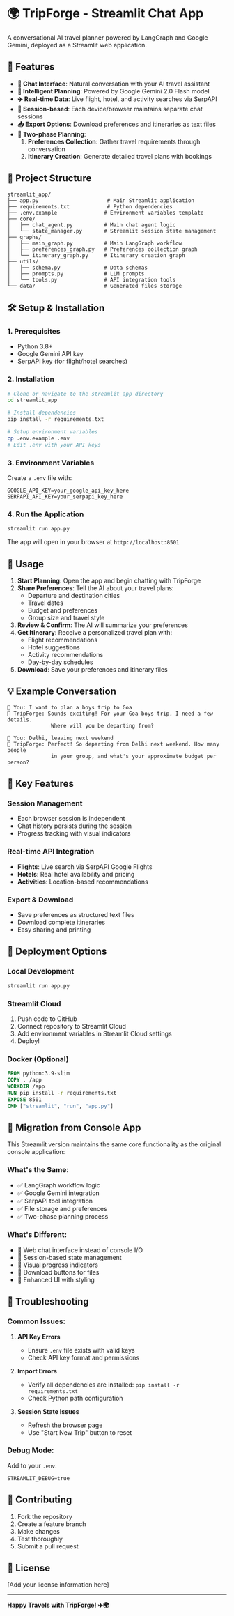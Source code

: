 # 🌍 TripForge - Streamlit Chat App

A conversational AI travel planner powered by LangGraph and Google Gemini, deployed as a Streamlit web application.

## 🚀 Features

- **💬 Chat Interface**: Natural conversation with your AI travel assistant
- **🧠 Intelligent Planning**: Powered by Google Gemini 2.0 Flash model
- **✈️ Real-time Data**: Live flight, hotel, and activity searches via SerpAPI
- **📱 Session-based**: Each device/browser maintains separate chat sessions
- **📥 Export Options**: Download preferences and itineraries as text files
- **🎯 Two-phase Planning**:
  1. **Preferences Collection**: Gather travel requirements through conversation
  2. **Itinerary Creation**: Generate detailed travel plans with bookings

## 📁 Project Structure

```
streamlit_app/
├── app.py                      # Main Streamlit application
├── requirements.txt            # Python dependencies
├── .env.example               # Environment variables template
├── core/
│   ├── chat_agent.py          # Main chat agent logic
│   └── state_manager.py       # Streamlit session state management
├── graphs/
│   ├── main_graph.py          # Main LangGraph workflow
│   ├── preferences_graph.py   # Preferences collection graph
│   └── itinerary_graph.py     # Itinerary creation graph
├── utils/
│   ├── schema.py              # Data schemas
│   ├── prompts.py             # LLM prompts
│   └── tools.py               # API integration tools
└── data/                      # Generated files storage
```

## 🛠️ Setup & Installation

### 1. Prerequisites

- Python 3.8+
- Google Gemini API key
- SerpAPI key (for flight/hotel searches)

### 2. Installation

```bash
# Clone or navigate to the streamlit_app directory
cd streamlit_app

# Install dependencies
pip install -r requirements.txt

# Setup environment variables
cp .env.example .env
# Edit .env with your API keys
```

### 3. Environment Variables

Create a `.env` file with:

```env
GOOGLE_API_KEY=your_google_api_key_here
SERPAPI_API_KEY=your_serpapi_key_here
```

### 4. Run the Application

```bash
streamlit run app.py
```

The app will open in your browser at `http://localhost:8501`

## 🎯 Usage

1. **Start Planning**: Open the app and begin chatting with TripForge
2. **Share Preferences**: Tell the AI about your travel plans:
   - Departure and destination cities
   - Travel dates
   - Budget and preferences
   - Group size and travel style
3. **Review & Confirm**: The AI will summarize your preferences
4. **Get Itinerary**: Receive a personalized travel plan with:
   - Flight recommendations
   - Hotel suggestions
   - Activity recommendations
   - Day-by-day schedules
5. **Download**: Save your preferences and itinerary files

## 💡 Example Conversation

```
👤 You: I want to plan a boys trip to Goa
🤖 TripForge: Sounds exciting! For your Goa boys trip, I need a few details.
              Where will you be departing from?

👤 You: Delhi, leaving next weekend
🤖 TripForge: Perfect! So departing from Delhi next weekend. How many people
              in your group, and what's your approximate budget per person?
```

## 🔧 Key Features

### Session Management

- Each browser session is independent
- Chat history persists during the session
- Progress tracking with visual indicators

### Real-time API Integration

- **Flights**: Live search via SerpAPI Google Flights
- **Hotels**: Real hotel availability and pricing
- **Activities**: Location-based recommendations

### Export & Download

- Save preferences as structured text files
- Download complete itineraries
- Easy sharing and printing

## 🚀 Deployment Options

### Local Development

```bash
streamlit run app.py
```

### Streamlit Cloud

1. Push code to GitHub
2. Connect repository to Streamlit Cloud
3. Add environment variables in Streamlit Cloud settings
4. Deploy!

### Docker (Optional)

```dockerfile
FROM python:3.9-slim
COPY . /app
WORKDIR /app
RUN pip install -r requirements.txt
EXPOSE 8501
CMD ["streamlit", "run", "app.py"]
```

## 🔄 Migration from Console App

This Streamlit version maintains the same core functionality as the original console application:

### What's the Same:

- ✅ LangGraph workflow logic
- ✅ Google Gemini integration
- ✅ SerpAPI tool integration
- ✅ File storage and preferences
- ✅ Two-phase planning process

### What's Different:

- 🔄 Web chat interface instead of console I/O
- 🔄 Session-based state management
- 🔄 Visual progress indicators
- 🔄 Download buttons for files
- 🔄 Enhanced UI with styling

## 📝 Troubleshooting

### Common Issues:

1. **API Key Errors**

   - Ensure `.env` file exists with valid keys
   - Check API key format and permissions

2. **Import Errors**

   - Verify all dependencies are installed: `pip install -r requirements.txt`
   - Check Python path configuration

3. **Session State Issues**
   - Refresh the browser page
   - Use "Start New Trip" button to reset

### Debug Mode:

Add to your `.env`:

```env
STREAMLIT_DEBUG=true
```

## 🤝 Contributing

1. Fork the repository
2. Create a feature branch
3. Make changes
4. Test thoroughly
5. Submit a pull request

## 📄 License

[Add your license information here]

---

**Happy Travels with TripForge! ✈️🌍**
